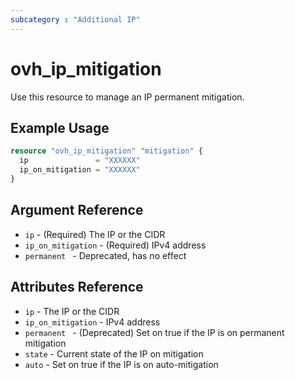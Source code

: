 ```yaml
---
subcategory : "Additional IP"
---
```


# ovh_ip_mitigation

Use this resource to manage an IP permanent mitigation.

## Example Usage

```terraform
resource "ovh_ip_mitigation" "mitigation" {
  ip               = "XXXXXX"
  ip_on_mitigation = "XXXXXX"
}
```

## Argument Reference

* `ip` - (Required) The IP or the CIDR
* `ip_on_mitigation` - (Required) IPv4 address
* `permanent ` - Deprecated, has no effect

## Attributes Reference

* `ip` - The IP or the CIDR
* `ip_on_mitigation` - IPv4 address
* `permanent ` - (Deprecated) Set on true if the IP is on permanent mitigation
* `state` - Current state of the IP on mitigation
* `auto` - Set on true if the IP is on auto-mitigation
